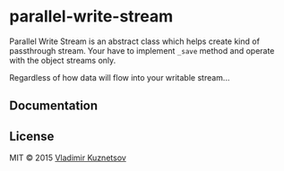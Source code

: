 parallel-write-stream
=====================

Parallel Write Stream is an abstract class which helps create kind of passthrough stream.
Your have to implement `_save` method and operate with the object streams only.

Regardless of how data will flow into your writable stream...


## Documentation


## License

MIT © 2015 [Vladimir Kuznetsov](http://noteskeeper.ru/about/)
